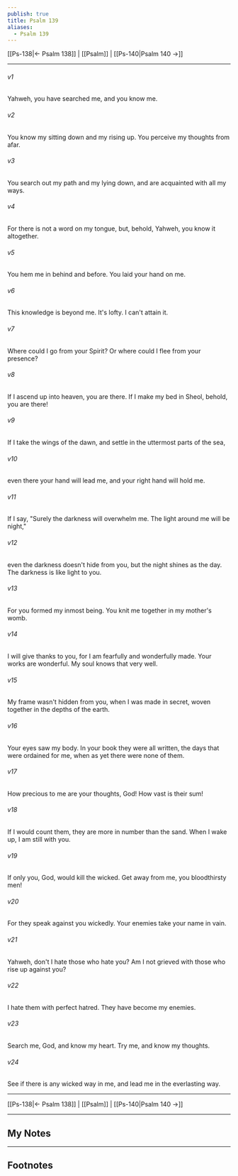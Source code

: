 ```yaml
---
publish: true
title: Psalm 139
aliases:
  - Psalm 139
---
```


[[Ps-138|← Psalm 138]] | [[Psalm]] | [[Ps-140|Psalm 140 →]]
***



###### v1 
Yahweh, you have searched me, and you know me. 

###### v2 
You know my sitting down and my rising up. You perceive my thoughts from afar. 

###### v3 
You search out my path and my lying down, and are acquainted with all my ways. 

###### v4 
For there is not a word on my tongue, but, behold, Yahweh, you know it altogether. 

###### v5 
You hem me in behind and before. You laid your hand on me. 

###### v6 
This knowledge is beyond me. It's lofty. I can't attain it. 

###### v7 
Where could I go from your Spirit? Or where could I flee from your presence? 

###### v8 
If I ascend up into heaven, you are there. If I make my bed in Sheol, behold, you are there! 

###### v9 
If I take the wings of the dawn, and settle in the uttermost parts of the sea, 

###### v10 
even there your hand will lead me, and your right hand will hold me. 

###### v11 
If I say, "Surely the darkness will overwhelm me. The light around me will be night," 

###### v12 
even the darkness doesn't hide from you, but the night shines as the day. The darkness is like light to you. 

###### v13 
For you formed my inmost being. You knit me together in my mother's womb. 

###### v14 
I will give thanks to you, for I am fearfully and wonderfully made. Your works are wonderful. My soul knows that very well. 

###### v15 
My frame wasn't hidden from you, when I was made in secret, woven together in the depths of the earth. 

###### v16 
Your eyes saw my body. In your book they were all written, the days that were ordained for me, when as yet there were none of them. 

###### v17 
How precious to me are your thoughts, God! How vast is their sum! 

###### v18 
If I would count them, they are more in number than the sand. When I wake up, I am still with you. 

###### v19 
If only you, God, would kill the wicked. Get away from me, you bloodthirsty men! 

###### v20 
For they speak against you wickedly. Your enemies take your name in vain. 

###### v21 
Yahweh, don't I hate those who hate you? Am I not grieved with those who rise up against you? 

###### v22 
I hate them with perfect hatred. They have become my enemies. 

###### v23 
Search me, God, and know my heart. Try me, and know my thoughts. 

###### v24 
See if there is any wicked way in me, and lead me in the everlasting way.

***
[[Ps-138|← Psalm 138]] | [[Psalm]] | [[Ps-140|Psalm 140 →]]

---
## My Notes

---
## Footnotes